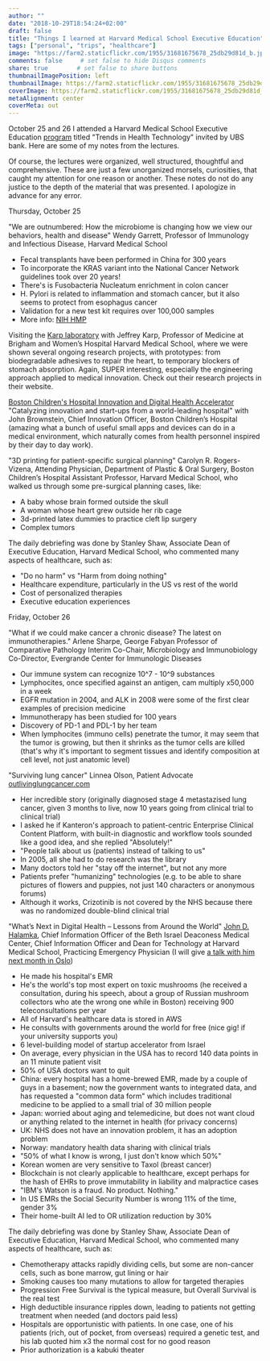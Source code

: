 ```yaml
---
author: ""
date: "2018-10-29T18:54:24+02:00"
draft: false
title: "Things I learned at Harvard Medical School Executive Education"
tags: ["personal", "trips", "healthcare"]
image: "https://farm2.staticflickr.com/1955/31681675678_25db29d81d_b.jpg"
comments: false     # set false to hide Disqus comments
share: true        # set false to share buttons
thumbnailImagePosition: left
thumbnailImage: https://farm2.staticflickr.com/1955/31681675678_25db29d81d_b.jpg
coverImage: https://farm2.staticflickr.com/1955/31681675678_25db29d81d_b.jpg
metaAlignment: center
coverMeta: out
---
```


October 25 and 26 I attended a Harvard Medical School Executive Education [program](https://uhnw.ubs.com/iln-boston-2018/home/) titled "Trends in Health Technology" invited by UBS bank. Here are some of my notes from the lectures.

<!--more-->

Of course, the lectures were organized, well structured, thoughtful and comprehensive. These are just a few unorganized morsels, curiosities, that caught my attention for one reason or another. These notes do not do any justice to the depth of the material that was presented. I apologize in advance for any error.

Thursday, October 25

"We are outnumbered: How the microbiome is changing how we view our behaviors, health and disease" Wendy Garrett, Professor of Immunology and Infectious Disease, Harvard Medical School

- Fecal transplants have been performed in China for 300 years
- To incorporate the KRAS variant into the National Cancer Network guidelines took over 20 years!
- There's is Fusobacteria Nucleatum enrichment in colon cancer
- H. Pylori is related to inflammation and stomach cancer, but it also seems to protect from esophagus cancer
- Validation for a new test kit requires over 100,000 samples
- More info: [NIH HMP](https://commonfund.nih.gov/hmp)

Visiting the [Karp laboratory](https://www.karplab.net/) with Jeffrey Karp, Professor of Medicine at Brigham and Women’s Hospital Harvard Medical School, where we were shown several ongoing research projects, with prototypes: from biodegradable adhesives to repair the heart, to temporary blockers of stomach absorption. Again, SUPER interesting, especially the engineering approach applied to medical innovation. Check out their research projects in their website.

[Boston Children's Hospital Innovation and Digital Health Accelerator](https://accelerator.childrenshospital.org/) "Catalyzing innovation and start-ups from a world-leading hospital" with John Brownstein, Chief Innovation Officer, Boston Children’s Hospital (amazing what a bunch of useful small apps and devices can do in a medical environment, which naturally comes from health personnel inspired by their day to day work).

"3D printing for patient-specific surgical planning" Carolyn R. Rogers-Vizena, Attending Physician, Department of Plastic & Oral Surgery, Boston Children’s Hospital Assistant Professor, Harvard Medical School, who walked us through some pre-surgical planning cases, like:

- A baby whose brain formed outside the skull
- A woman whose heart grew outside her rib cage
- 3d-printed latex dummies to practice cleft lip surgery
- Complex tumors

The daily debriefing was done by Stanley Shaw, Associate Dean of Executive Education, Harvard Medical School, who commented many aspects of healthcare, such as:

- "Do no harm" vs "Harm from doing nothing"
- Healthcare expenditure, particularly in the US vs rest of the world
- Cost of personalized therapies
- Executive education experiences


Friday, October 26

"What if we could make cancer a chronic disease? The latest on immunotherapies." Arlene Sharpe, George Fabyan Professor of Comparative Pathology Interim Co-Chair, Microbiology and Immunobiology Co-Director, Evergrande Center for Immunologic Diseases

- Our immune system can recognize 10^7 - 10^9 substances
- Lymphocites, once specified against an antigen, cam multiply x50,000 in a week
- EGFR mutation in 2004, and ALK in 2008 were some of the first clear examples of precision medicine
- Immunotherapy has been studied for 100 years
- Discovery of PD-1 and PDL-1 by her team
- When lymphocites (immuno cells) penetrate the tumor, it may seem that the tumor is growing, but then it shrinks as the tumor cells are killed (that's why it's important to segment tissues and identify composition at cell level, not just anatomic level)

"Surviving lung cancer" Linnea Olson, Patient Advocate [outlivinglungcancer.com](https://outlivinglungcancer.com/)

- Her incredible story (originally diagnosed stage 4 metastazised lung cancer, given 3 months to live, now 10 years going from clinical trial to clinical trial)
- I asked he if Kanteron's approach to patient-centric Enterprise Clinical Content Platform, with built-in diagnostic and workflow tools sounded like a good idea, and she replied "Absolutely!"
- "People talk about us (patients) instead of talking to us"
- In 2005, all she had to do research was the library
- Many doctors told her "stay off the internet", but not any more
- Patients prefer "humanizing" technologies (e.g. to be able to share pictures of flowers and puppies, not just 140 characters or anonymous forums)
- Although it works, Crizotinib is not covered by the NHS because there was no randomized double-blind clinical trial

"What’s Next in Digital Health – Lessons from Around the World" [John D. Halamka](https://geekdoctor.blogspot.com/), Chief Information Officer of the Beth Israel Deaconess Medical Center, Chief Information Officer and Dean for Technology at Harvard Medical School, Practicing Emergency Physician (I will give [a talk with him next month in Oslo](https://ehin.no/en/highlights/))

- He made his hospital's EMR
- He's the world's top most expert on toxic mushrooms (he received a consultation, during his speech, about a group of Russian mushroom collectors who ate the wrong one while in Boston) receiving 900 teleconsultations per year
- All of Harvard's healthcare data is stored in AWS
- He consults with governments around the world for free (nice gig! if your university supports you)
- 6 level-building model of  startup accelerator from Israel
- On average, every physician in the USA has to record 140 data points in an 11 minute patient visit
- 50% of USA doctors want to quit
- China: every hospital has a home-brewed EMR, made by a couple of guys in a basement; now the government wants to integrated data, and has requested a "common data form" which includes traditional medicine to be applied to a small trial of 30 million people
- Japan: worried about aging and telemedicine, but does not want cloud or anything related to the internet in health (for privacy concerns)
- UK: NHS does not have an innovation problem, it has an adoption problem
- Norway: mandatory health data sharing with clinical trials
- "50% of what I know is wrong, I just don't know which 50%"
- Korean women are very sensitive to Taxol (breast cancer)
- Blockchain is not clearly applicable to healthcare, except perhaps for the hash of EHRs to prove immutability in liability and malpractice cases
- "IBM's Watson is a fraud. No product. Nothing."
- In US EMRs the Social Security Number is wrong 11% of the time, gender 3%
- Their home-built AI led to OR utilization reduction by 30%

The daily debriefing was done by Stanley Shaw, Associate Dean of Executive Education, Harvard Medical School, who commented many aspects of healthcare, such as:

- Chemotherapy attacks rapidly dividing cells, but some are non-cancer cells, such as bone marrow, gut lining or hair
- Smoking causes too many mutations to allow for targeted therapies
- Progression Free Survival is the typical measure, but Overall Survival is the real test
- High deductible insurance ripples down, leading to patients not getting treatment when needed (and doctors paid less)
- Hospitals are opportunistic with patients. In one case, one of his patients (rich, out of pocket, from overseas) required a genetic test, and his lab quoted him x3 the normal cost for no good reason
- Prior authorization is a kabuki theater

<div id="flickrembed"></div><div style="position:absolute; top:-70px; display:block; text-align:center; z-index:-1;"></div><script src='https://flickrembed.com/embed_v2.js.php?source=flickr&layout=responsive&input=www.flickr.com/photos/jcortell/albums/72157701248962321&sort=5&by=album&theme=default&scale=fill&limit=100&skin=default&autoplay=true'></script>
